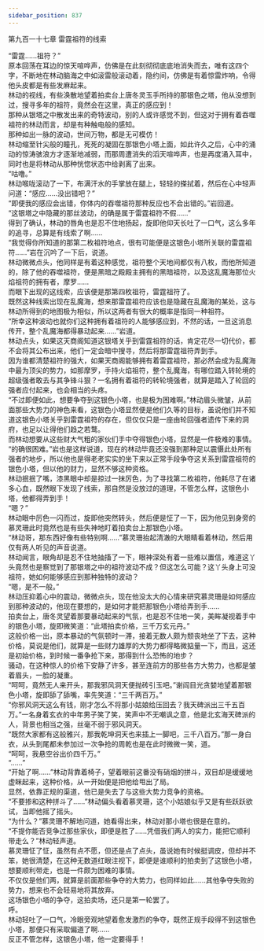 ```yaml
---
sidebar_position: 837
---
```

 第九百一十七章 雷霆祖符的线索


“雷霆……祖符？”  
原本回荡在耳边的惊天喧哗声，仿佛是在此刻彻彻底底地消失而去，唯有这四个字，不断地在林动脑海之中如滚雷般滚动着，隐约间，仿佛是有着惊雷炸响，令得他头皮都是有些发麻起来。  
林动的视线，有些涣散地望着拍卖台上唐冬灵玉手所持的那银色之塔，他从没想到过，搜寻多年的祖符，竟然会在这里，真正的感应到！  
那种从银塔之中散发出来的奇特波动，别的人或许感觉不到，但这对于拥有着吞噬祖符的林动而言，却是有种触电般的感知。  
那种如出一脉的波动，世间万物，都是无可模仿！  
林动缩至针尖般的瞳孔，死死的凝固在那银色小塔上面，如此许久之后，心中的涌动的惊涛骇浪方才逐渐地减弱，而那周遭消失的滔天喧哗声，也是再度涌入耳中，同时也是将林动从那种恍惚状态中给剥离了出来。  
“咕噜。”  
林动喉咙滚动了一下，布满汗水的手掌放在腿上，轻轻的搽拭着，然后在心中轻声问道：“感应……没出错吧？”  
“即便我的感应会出错，你体内的吞噬祖符那种反应也不会出错的。”岩回道。  
“这银塔之中隐藏的那丝波动，的确是属于雷霆祖符不假……”  
得到了确认，林动的唇角也是忍不住地扬起，旋即他仰天长吐了一口气，这么多年的追寻，总算是有线索了啊……  
“我觉得你所知道的那第二枚祖符地点，很有可能便是这银色小塔所关联的雷霆祖符……”岩在沉吟了一下后，说道。  
林动微微点头，他同样是有着这种感觉，祖符整个天地间都仅有八枚，而他所知道的，除了他的吞噬祖符，便是黑暗之殿殿主拥有的黑暗祖符，以及这乱魔海那位火焰祖符的拥有者，摩罗……  
而眼下出现的这线索，应该便是那第四枚祖符，雷霆祖符了。  
既然这种线索出现在乱魔海，想来那雷霆祖符应该也是隐藏在乱魔海的某处，这与林动所得到的地图极为相似，所以这两者有很大的概率是指同一种祖符。  
“所幸这种波动也就你们这种拥有着祖符的人能够感应到，不然的话，一旦这消息传开，整个乱魔海都得暴动起来……”岩道。  
林动点头，如果这天商阁知道这银塔关乎到雷霆祖符的话，肯定花尽一切代价，都不会将其公布出来，他们一定会暗中搜寻，然后将那雷霆祖符弄到手。  
因为谁都清楚祖符的强大，如果天商阁能够拥有着雷霆祖符，那必然会成为乱魔海中最为顶尖的势力，如那摩罗，手持火焰祖符，整个乱魔海，有哪位踏入转轮境的超级强者敢去与其争锋斗狠？一名拥有着祖符的转轮境强者，就算是踏入了轮回的强者应付起来，也会相当的头疼。  
“不过即便如此，想要争夺到这银色小塔，也是极为困难啊。”林动眉头微皱，从前面那些大势力的神色来看，这银色小塔显然便是他们久等的目标，虽说他们并不知道这银色小塔关乎到雷霆祖符的存在，但仅仅只是一座由轮回强者遗传下来的洞府，也足以让得他们趋之若鹜。  
而林动想要从这些财大气粗的家伙们手中夺得银色小塔，显然是一件极难的事情。  
“的确很困难。”岩也是这样说道，现在的林动毕竟还没强到那种足以震慑此处所有强者的地步，所以他也是得老老实实的坐下来以正常手段争夺这关系到雷霆祖符的银色小塔，但以他的财力，显然不够这种资格。  
林动抿抿了嘴，漆黑眼中却是掠过一抹厉色，为了寻找第二枚祖符，他耗尽了在诸多心血，既然眼下发现了线索，那自然是没放过的道理，不管怎么样，这银色小塔，他都得弄到手！  
“嗯？”  
林动眼中厉色一闪而过，旋即他突然转头，然后便是怔了一下，因为他见到身旁的慕灵珊此时竟然也是有些失神地盯着拍卖台上那银色小塔。  
“林动哥，那东西好像有些特别啊……”慕灵珊抬起清澈的大眼睛看着林动，然后用仅有两人听见的声音说道。  
林动闻言，眼角却是忍不住地抽搐了一下，眼神深处有着一些难以置信，难道这丫头竟然也是察觉到了那银塔之中的祖符波动不成？但这怎么可能？这丫头身上可没祖符，她如何能够感应到那种独特的波动？  
“嗯，是不一般。”  
林动压抑着心中的震动，微微点头，现在他没太大的心情来研究慕灵珊是如何感应到那种波动的，他现在要想的，是如何才能把那银色小塔给弄到手……  
拍卖台上，唐冬灵望着那要暴动起来的气氛，也是忍不住地一笑，美眸凝视着手中的银色小塔，旋即微笑道：“此塔拍卖价格，三千万玄元丹。”  
这般价格一出，原本暴动的气氛顿时一滞，接着无数人颇为颓丧地坐了下去，这种价格，莫说是他们，就算是一些财力雄厚的大势力都得略微掂量一下，而且，这还是初始价格，到时候一番争抢下来，那得到什么恐怖的地步？  
骚动，在这种惊人的价格下安静了许多，甚至连前方的那些各方大势力，也都是皱着眉头，一脸的凝重。  
“呵呵，竟然无人来开头，那我邪风洞天便抛砖引玉吧。”谢阎目光贪婪地望着那银色小塔，旋即舔了舔嘴，率先笑道：“三千两百万。”  
“你邪风洞天这么有钱，刚才怎么不将那小姑娘给压回去？我天碑派出三千五百万。”一名身着玄衣的中年男子笑了笑，笑声中不无嘲讽之意，他是北玄海天碑派的人，背景也相当之强，丝毫不弱于邪风洞天。  
“既然大家都有这般雅兴，那我乾坤洞天也来插上一脚吧，三千八百万。”那一身白衣，从头到尾都未参加过一次争抢的周乾也是在此时微微一笑，道。  
“呵呵，我悬空谷出价四千万。”  
“……”  
“开始了啊……”林动背靠着椅子，望着眼前这番没有硝烟的拼斗，双目却是缓缓地虚眯起来，这种价格，从一开始便是把他给甩出了局。  
显然，依靠正规的渠道，他已是失去了与这些大势力竞争的资格。  
“不要掺和这种拼斗了……”林动偏头看着慕灵珊，这个小姑娘似乎又是有些跃跃欲试，当即他摇了摇头。  
“为什么？”慕灵珊不解地问道，她看得出来，林动对那小塔也很是在意的。  
“不提你能否竞争过那些家伙，即便是胜了……凭借我们两人的实力，能把它顺利带走么？”林动轻声道。  
慕灵珊怔了怔，虽然有点不愿，但还是点了点头，虽说她有时候挺调皮，但却并不笨，她很清楚，在这种无数道红眼注视下，即便是谁顺利的拍卖到了这银色小塔，想要顺利带走，也是一件颇为困难的事情。  
不仅仅是他们两，就算是前面那些争夺的大势力，也同样如此……其他争夺失败的势力，想来也不会轻易地将其放弃。  
这场银色小塔的争夺，这拍卖场，还只是第一轮罢了。  
呼。  
林动轻吐了一口气，冷眼旁观地望着愈发激烈的争夺，既然正规手段得不到这银色小塔，那便只有采取偏道了啊……  
反正不管怎样，这银色小塔，他一定要得手！  
  
  
